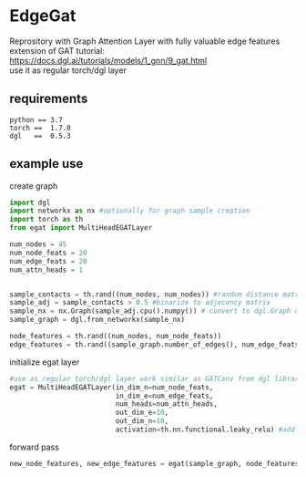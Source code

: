 # EdgeGat
Reprository with Graph Attention Layer with fully valuable edge features  \
extension of GAT tutorial: https://docs.dgl.ai/tutorials/models/1_gnn/9_gat.html  \
use it as regular torch/dgl layer
## requirements

```
python == 3.7
torch ==  1.7.0
dgl   ==  0.5.3
```

## example use

create graph
```python
import dgl
import networkx as nx #optionally for graph sample creation
import torch as th
from egat import MultiHeadEGATLayer

num_nodes = 45 
num_node_feats = 20
num_edge_feats = 20
num_attn_heads = 1


sample_contacts = th.rand((num_nodes, num_nodes)) #random distance matrix
sample_adj = sample_contacts > 0.5 #binarize to adjecency matrix
sample_nx = nx.Graph(sample_adj.cpu().numpy()) # convert to dgl.Graph object
sample_graph = dgl.from_networkx(sample_nx)    

node_features = th.rand((num_nodes, num_node_feats)) 
edge_features = th.rand((sample_graph.number_of_edges(), num_edge_feats))
```

initialize egat layer

```python
#use as regular torch/dgl layer work similar as GATConv from dgl library
egat = MultiHeadEGATLayer(in_dim_n=num_node_feats,
                          in_dim_e=num_edge_feats,
                          num_heads=num_attn_heads,
                          out_dim_e=10,
                          out_dim_n=10,
                          activation=th.nn.functional.leaky_relu) #add activation if needed
```

forward pass
```python
new_node_features, new_edge_features = egat(sample_graph, node_features, edge_features)
```